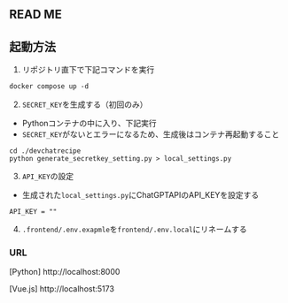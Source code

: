 ## READ ME

## 起動方法

1. リポジトリ直下で下記コマンドを実行

```dockerfile
docker compose up -d
```

2. `SECRET_KEY`を生成する（初回のみ）

  - Pythonコンテナの中に入り、下記実行
  - `SECRET_KEY`がないとエラーになるため、生成後はコンテナ再起動すること

```
cd ./devchatrecipe
python generate_secretkey_setting.py > local_settings.py
```

3. `API_KEY`の設定

  - 生成された`local_settings.py`にChatGPTAPIのAPI_KEYを設定する

```
API_KEY = ""
```

4. `.frontend/.env.exapmle`を`frontend/.env.local`にリネームする

### URL
[Python]
http://localhost:8000

[Vue.js]
http://localhost:5173
